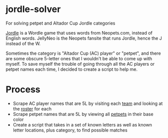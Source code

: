 # jordle-solver
For solving petpet and Altador Cup Jordle categories


[Jordle](https://www.jellyneo.net/jordle/) is a Wordle game that uses words from Neopets.com, instead of English words. JellyNeo is the Neopets fansite that runs Jordle, hence the J instead of the W.

Sometimes the category is "Altador Cup (AC) player" or "petpet", and there are some obscure 5-letter ones that I wouldn't be able to come up with myself. To save myself the trouble of going through all the AC players or petpet names each time, I decided to create a script to help me. 


# Process
- Scrape AC player names that are 5L by visiting each [team](https://thedailyneopets.com/altador-cup/altador-cup-teams) and looking at the [roster](https://thedailyneopets.com/altador-cup/altador/) for each
- Scrape petpet names that are 5L by viewing all [petpets](https://items.jellyneo.net/search/all-petpets/?petpet_colour=1000) in their base color
- Create a script that takes in a set of known letters as well as known letter locations, plus category, to find possible matches
